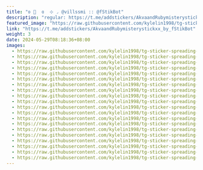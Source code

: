 ```yaml
---
title: "ʚ 🌟  ɞ  ⊹ ◞ @villssmi :: @fStikBot"
description: "regular: https://t.me/addstickers/AkvaandRubymisterystickxx_by_fStikBot"
featured_image: "https://raw.githubusercontent.com/kylelin1998/tg-sticker-spreading-worldwide-images/main/img/229da5d9-585c-4581-adf8-d5849911cfdc.jpg"
link: "https://t.me/addstickers/AkvaandRubymisterystickxx_by_fStikBot"
weight: 3
date: 2024-05-29T08:18:36+08:00
images:
  - https://raw.githubusercontent.com/kylelin1998/tg-sticker-spreading-worldwide-images/main/img/229da5d9-585c-4581-adf8-d5849911cfdc.jpg
  - https://raw.githubusercontent.com/kylelin1998/tg-sticker-spreading-worldwide-images/main/img/f0b621f3-4f46-41b1-b687-576474a5e2b6.jpg
  - https://raw.githubusercontent.com/kylelin1998/tg-sticker-spreading-worldwide-images/main/img/24b111a4-2291-45a7-9efa-5166e32db028.jpg
  - https://raw.githubusercontent.com/kylelin1998/tg-sticker-spreading-worldwide-images/main/img/0c5149fa-93cc-469b-91fb-7511d5de9e79.jpg
  - https://raw.githubusercontent.com/kylelin1998/tg-sticker-spreading-worldwide-images/main/img/edd8ec42-5cfb-4e84-9444-b679eab58dd2.jpg
  - https://raw.githubusercontent.com/kylelin1998/tg-sticker-spreading-worldwide-images/main/img/2911deb0-8cce-45a0-a97e-ddf51d098a80.jpg
  - https://raw.githubusercontent.com/kylelin1998/tg-sticker-spreading-worldwide-images/main/img/6c3febf8-385d-4346-aa9d-599830eed50d.jpg
  - https://raw.githubusercontent.com/kylelin1998/tg-sticker-spreading-worldwide-images/main/img/734600c5-0754-47d8-b0d0-431c564017e2.jpg
  - https://raw.githubusercontent.com/kylelin1998/tg-sticker-spreading-worldwide-images/main/img/bd845901-c006-4822-8910-739f89690d4e.jpg
  - https://raw.githubusercontent.com/kylelin1998/tg-sticker-spreading-worldwide-images/main/img/e7c9bf93-a720-483b-97a5-2a05891535cf.jpg
  - https://raw.githubusercontent.com/kylelin1998/tg-sticker-spreading-worldwide-images/main/img/b03b1999-4b2c-4a70-b993-20402c54bff8.jpg
  - https://raw.githubusercontent.com/kylelin1998/tg-sticker-spreading-worldwide-images/main/img/bd477fec-31e5-46d1-ab20-e0f2d582e324.jpg
  - https://raw.githubusercontent.com/kylelin1998/tg-sticker-spreading-worldwide-images/main/img/28b8ac4c-586d-4ece-8511-837350b2e914.jpg
  - https://raw.githubusercontent.com/kylelin1998/tg-sticker-spreading-worldwide-images/main/img/e1387270-4758-459c-9641-7fcee180f1e0.jpg
  - https://raw.githubusercontent.com/kylelin1998/tg-sticker-spreading-worldwide-images/main/img/cb4d59b8-2d02-4821-aaed-49c56cc59a65.jpg
  - https://raw.githubusercontent.com/kylelin1998/tg-sticker-spreading-worldwide-images/main/img/80f60471-9cd8-444d-9d89-bec40b615f1e.jpg
  - https://raw.githubusercontent.com/kylelin1998/tg-sticker-spreading-worldwide-images/main/img/5050e134-248b-4ef4-ab11-e6dd742d4c9d.jpg
  - https://raw.githubusercontent.com/kylelin1998/tg-sticker-spreading-worldwide-images/main/img/9f86486c-9b96-4e05-905d-f8449d5e31d4.jpg
  - https://raw.githubusercontent.com/kylelin1998/tg-sticker-spreading-worldwide-images/main/img/76b13cb0-0577-473b-99b9-a7cd6da6f193.jpg
  - https://raw.githubusercontent.com/kylelin1998/tg-sticker-spreading-worldwide-images/main/img/4095e49d-7488-4df2-a33b-7a23e64d3a4f.jpg
---
```

